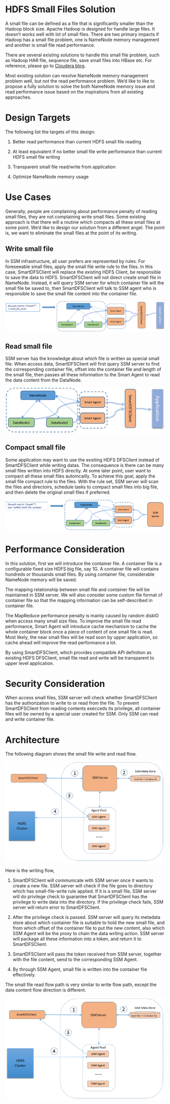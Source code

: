 HDFS Small Files Solution 
====================

A small file can be defined as a file that is significantly smaller than
the Hadoop block size. Apache Hadoop is designed for handle large files.
It doesn’t works well with lot of small files. There are two primary
impacts if Hadoop has a small file problem, one is NameNode memory
management and another is small file read performance.

There are several existing solutions to handle this small file problem,
such as Hadoop HAR file, sequence file, save small files into HBase etc. For reference, please go to [Cloudera blog](http://blog.cloudera.com/blog/2009/02/the-small-files-problem/).

Most existing solution can resolve NameNode memory management problem
well, but not the read performance problem. We’d like to like to
propose a fully solution to solve the both NameNode memory issue and
read performance issue based on the inspirations from all existing
approaches.

Design Targets 
===============

The following list the targets of this design:

1. Better read performance than current HDFS small file reading

2. At least equivalent if no better small file write performance than current HDFS small file writing

3. Transparent small file read/write from application

4. Optimize NameNode memory usage 


Use Cases
=========

Generally, people are complaining about performance penalty of reading
small files, they are not complaining write small files. Some existing
approach is that there will a routine which compacts all these small
files at some point. We’d like to design our solution from a different
angel. The point is, we want to eliminate the small files at the point
of its writing.

Write small file
----------------

In SSM infrastructure, all user prefers are represented by rules. For
foreseeable small files, apply the small file write rule to the files.
In this case, SmartDFSClient will replace the existing HDFS Client, be
responsible to save the data to HDFS. SmartDFSClient will not direct
create small file in NameNode. Instead, it will query SSM server for
which container file will the small file be saved to, then
SmartDFSClient will talk to SSM agent who is responsible to save the
small file content into the container file.

<img src="./small-file-write.png"/>

Read small file
--------------------------

SSM server has the knowledge about which file is written as special small file.
When access data, SmartDFSClient will first query SSM server to find the corresponding
container file, offset into the container file and length of the
small file, then passes all these information to the Smart Agent to read the data content from the DataNode.

<img src="./small-file-read.png" />


Compact small file
--------------------------

Some application may want to use the exsiting HDFS DFSClient instead of SmartDFSClient while writing datas. The consequence is there can be many small files written into HDFS directly. At some later point, user want to compact all these small files automcailly. To achieve this goal, apply the small file compact rule to the files. With the rule set, SSM server will scan the files and directoirs, schedule tasks to compact small files into big file, and then delete the original small files if preferred. 

<img src="./small-file-compact.png" />


Performance Consideration
=========================

In this solution, first we will introduce the container file. A
container file is a configurable fixed size HDFS big file, say 1G. A
container file will contains hundreds or thousands small files. By using
container file, considerable NameNode memory will be saved.

The mapping relationship between small file and container file will be
maintained in SSM server. We will also consider some custom file format
of container file so that the mapping information can be self-described
in container file.

The MapReduce performance penalty is mainly caused by random diskIO when
access many small size files. To improve the small file read
performance, Smart Agent will introduce cache mechanism to cache the
whole container block once a piece of content of one small file is read.
Most likely, the near small files will be read soon by upper
application, so cache ahead will improve the read performance a lot.

By using SmartDFSClient, which provides compatible API definition as
existing HDFS DFSClient, small file read and write will be transparent
to upper level application.

Security Consideration 
=======================

When access small files, SSM server will check whether SmartDFSClient
has the authorization to write to or read from the file. To
prevent SmartDFSClient from reading contents execceds its privilege,
all container files will be owned by a special user created for SSM. Only SSM can read and write container file.

Architecture
============

The following diagram shows the small file write and read flow.

<img src="./small-file-write-arch.png" />

Here is the writing flow,

1.  SmartDFSClient will communicate with SSM server once it wants to
    create a new file. SSM server will check if the file goes to
    directory which has small-file-write rule applied. If it is a small
    file, SSM server will do privilege check to guarantee that
    SmartDFSClient has the privilege to write data into the directory.
    If the privilege check fails, SSM server will return error
    to SmartDFSClient.

2.  After the privilege check is passed. SSM server will query its
    metadata store about which container file is suitable to hold the
    new small file, and from which offset of the container file to put
    the new content, also which SSM Agent will be the proxy to chain the
    data writing action. SSM server will package all these information
    into a token, and return it to SmartDFSClient.

3.  SmartDFSClient will pass the token received from SSM server,
    together with the file content, send to the corresponding SSM Agent.

4.  By through SSM Agent, small file is written into the container
    file effectively.

The small file read flow path is very similar to write flow path, except the data
content flow direction is different.

<img src="./small-file-read-arch.png" />
